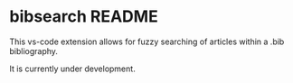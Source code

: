 # bibsearch README

This vs-code extension allows for fuzzy searching of articles within a .bib bibliography.

It is currently under development.
